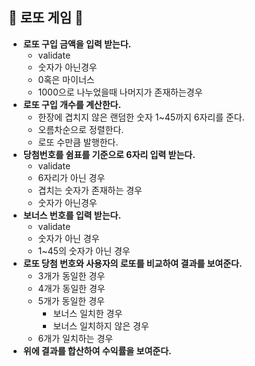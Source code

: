 ## 🎱 로또 게임 🎱

- **로또 구입 금액을 입력 받는다.**
  - validate
  - 숫자가 아닌경우
  - 0혹은 마이너스
  - 1000으로 나누었을때 나머지가 존재하는경우
- **로또 구입 개수를 계산한다.**
  - 한장에 겹치지 않은 랜덤한 숫자 1~45까지 6자리를 준다.
  - 오름차순으로 정렬한다.
  - 로또 수만큼 발행한다.
- **당첨번호를 쉼표를 기준으로 6자리 입력 받는다.**
  - validate
  - 6자리가 아닌 경우
  - 겹치는 숫자가 존재하는 경우
  - 숫자가 아닌경우
- **보너스 번호를 입력 받는다.**
  - validate
  - 숫자가 아닌 경우
  - 1~45의 숫자가 아닌 경우
- **로또 당첨 번호와 사용자의 로또를 비교하여 결과를 보여준다.**
  - 3개가 동일한 경우
  - 4개가 동일한 경우
  - 5개가 동일한 경우
    - 보너스 일치한 경우
    - 보너스 일치하지 않은 경우
  - 6개가 일치하는 경우
- **위에 결과를 합산하여 수익률을 보여준다.**
